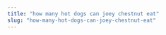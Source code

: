 ```yaml
---
title: "how many hot dogs can joey chestnut eat"
slug: "how-many-hot-dogs-can-joey-chestnut-eat"
---
```


